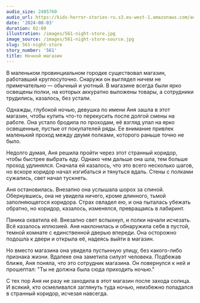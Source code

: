 ```yaml
---
audio_size: 2405760
audio_url: https://kids-horror-stories-ru.s3.eu-west-1.amazonaws.com/audio/561-night-store.mp3
date: '2024-08-03'
duration: 02:00
illustration: /images/561-night-store.jpg
image_source: /images/561-night-store-source.jpg
slug: 561-night-store
story_number: '561'
title: Ночной магазин
---
```


В маленьком провинциальном городке существовал магазин, работавший круглосуточно. Снаружи он выглядел ничем не примечательно — обычный и уютный. В магазине всегда были ярко освещены полки, на которых аккуратно выложены товары, а сотрудники трудились, казалось, без устали.

Однажды, глубокой ночью, девушка по имени Аня зашла в этот магазин, чтобы купить что-то перекусить после долгой смены на работе. Она устало бродила по проходам, её взгляд упал на ярко освещенные, пустые от покупателей ряды. Ее внимание привлек маленький проход между двумя полками, которого раньше точно не было.

Недолго думая, Аня решила пройти через этот странный коридор, чтобы быстрее выбрать еду. Однако чем дальше она шла, тем больше проход удлинялся. Сначала ей казалось, что это всего несколько шагов, но вскоре коридор начал изгибаться и тянуться вдаль. Стены с полками сужались, свет начал тускнеть.

Аня остановилась. Внезапно она услышала шорох за спиной. Обернувшись, она не увидела ничего, кроме длинного, тьмой заполняющегося коридора. Страх овладел ею, и она пыталась убежать обратно, но коридор, казалось, изменялся, превращаясь в лабиринт.

Паника охватила её. Внезапно свет вспыхнул, и полки начали исчезать. Всё казалось иллюзией. Аня наклонилась и обнаружила себя в пустой, темной комнате с единственной дверью впереди. Она осторожно подошла к двери и открыла её, надеясь выйти в магазин.

Но вместо магазина она увидела пустынную улицу, без какого-либо признака жизни. Вдалеке она заметила силуэт человека. Подбежав ближе, Аня поняла, что это сотрудник магазина. Он повернулся к ней и прошептал: "Ты не должна была сюда приходить ночью."

С тех пор Аня ни разу не заходила в этот магазин после захода солнца. И всякий, кто осмеливался заглянуть туда ночью, неизбежно попадался в странный коридор, исчезая навсегда.